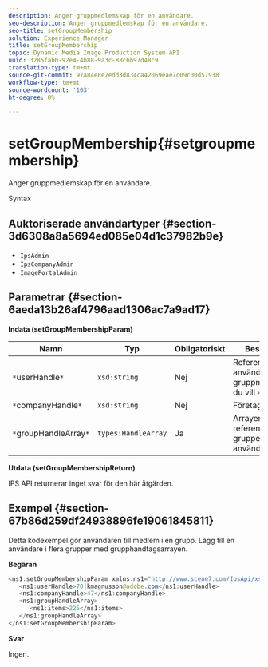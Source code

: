 ```yaml
---
description: Anger gruppmedlemskap för en användare.
seo-description: Anger gruppmedlemskap för en användare.
seo-title: setGroupMembership
solution: Experience Manager
title: setGroupMembership
topic: Dynamic Media Image Production System API
uuid: 3285fab0-92e4-4b88-9a3c-88cbb97d48c9
translation-type: tm+mt
source-git-commit: 97a84e8e7edd3d834ca42069eae7c09c00d57938
workflow-type: tm+mt
source-wordcount: '103'
ht-degree: 0%

---
```



# setGroupMembership{#setgroupmembership}

Anger gruppmedlemskap för en användare.

Syntax

## Auktoriserade användartyper {#section-3d6308a8a5694ed085e04d1c37982b9e}

* `IpsAdmin`
* `IpsCompanyAdmin`
* `ImagePortalAdmin`

## Parametrar {#section-6aeda13b26af4796aad1306ac7a9ad17}

**Indata (setGroupMembershipParam)**

| Namn | Typ | Obligatoriskt | Beskrivning |
|---|---|---|---|
| `*`userHandle`*` | `xsd:string` | Nej | Referensen till användaren vars gruppmedlemskap du vill ange. |
| `*`companyHandle`*` | `xsd:string` | Nej | Företagshandtag. |
| `*`groupHandleArray`*` | `types:HandleArray` | Ja | Arrayen med referenser till grupper som användaren tillhör. |

**Utdata (setGroupMembershipReturn)**

IPS API returnerar inget svar för den här åtgärden.

## Exempel {#section-67b86d259df24938896fe19061845811}

Detta kodexempel gör användaren till medlem i en grupp. Lägg till en användare i flera grupper med grupphandtagsarrayen.

**Begäran**

```java
<ns1:setGroupMembershipParam xmlns:ns1="http://www.scene7.com/IpsApi/xsd">
   <ns1:userHandle>70|kmagnusson@adobe.com</ns1:userHandle>
   <ns1:companyHandle>47</ns1:companyHandle>
   <ns1:groupHandleArray>
      <ns1:items>225</ns1:items>
   </ns1:groupHandleArray>
</ns1:setGroupMembershipParam>
```

**Svar**

Ingen.
